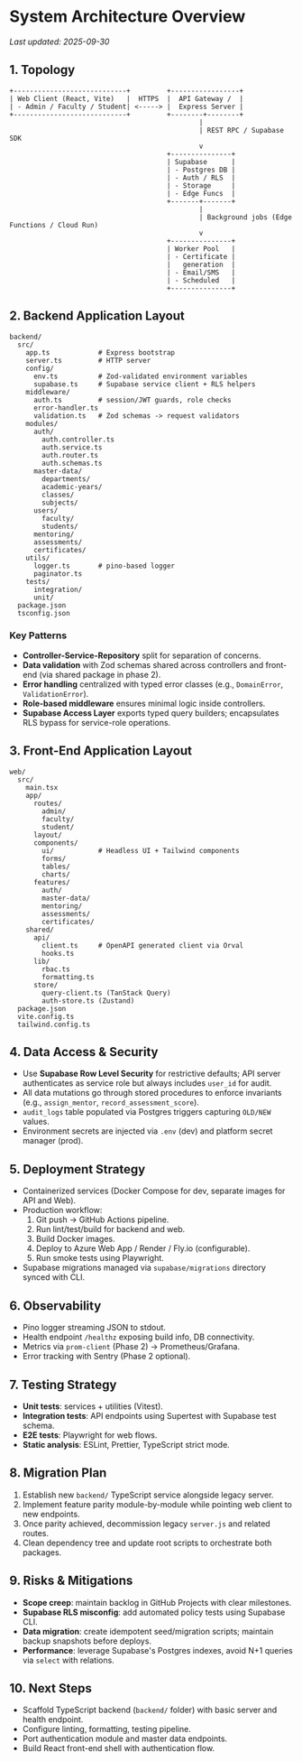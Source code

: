 # System Architecture Overview

_Last updated: 2025-09-30_

## 1. Topology
```
+----------------------------+         +-----------------+
| Web Client (React, Vite)   |  HTTPS  |  API Gateway /  |
| - Admin / Faculty / Student| <-----> |  Express Server |
+----------------------------+         +--------+--------+
                                               |
                                               | REST RPC / Supabase SDK
                                               v
                                       +---------------+
                                       | Supabase      |
                                       | - Postgres DB |
                                       | - Auth / RLS  |
                                       | - Storage     |
                                       | - Edge Funcs  |
                                       +-------+-------+
                                               |
                                               | Background jobs (Edge Functions / Cloud Run)
                                               v
                                       +---------------+
                                       | Worker Pool   |
                                       | - Certificate |
                                       |   generation  |
                                       | - Email/SMS   |
                                       | - Scheduled   |
                                       +---------------+
```

## 2. Backend Application Layout
```
backend/
  src/
    app.ts            # Express bootstrap
    server.ts         # HTTP server
    config/
      env.ts          # Zod-validated environment variables
      supabase.ts     # Supabase service client + RLS helpers
    middleware/
      auth.ts         # session/JWT guards, role checks
      error-handler.ts
      validation.ts   # Zod schemas -> request validators
    modules/
      auth/
        auth.controller.ts
        auth.service.ts
        auth.router.ts
        auth.schemas.ts
      master-data/
        departments/
        academic-years/
        classes/
        subjects/
      users/
        faculty/
        students/
      mentoring/
      assessments/
      certificates/
    utils/
      logger.ts       # pino-based logger
      paginator.ts
    tests/
      integration/
      unit/
  package.json
  tsconfig.json
```

### Key Patterns
- **Controller-Service-Repository** split for separation of concerns.
- **Data validation** with Zod schemas shared across controllers and front-end (via shared package in phase 2).
- **Error handling** centralized with typed error classes (e.g., `DomainError`, `ValidationError`).
- **Role-based middleware** ensures minimal logic inside controllers.
- **Supabase Access Layer** exports typed query builders; encapsulates RLS bypass for service-role operations.

## 3. Front-End Application Layout
```
web/
  src/
    main.tsx
    app/
      routes/
        admin/
        faculty/
        student/
      layout/
      components/
        ui/           # Headless UI + Tailwind components
        forms/
        tables/
        charts/
      features/
        auth/
        master-data/
        mentoring/
        assessments/
        certificates/
    shared/
      api/
        client.ts     # OpenAPI generated client via Orval
        hooks.ts
      lib/
        rbac.ts
        formatting.ts
      store/
        query-client.ts (TanStack Query)
        auth-store.ts (Zustand)
  package.json
  vite.config.ts
  tailwind.config.ts
```

## 4. Data Access & Security
- Use **Supabase Row Level Security** for restrictive defaults; API server authenticates as service role but always includes `user_id` for audit.
- All data mutations go through stored procedures to enforce invariants (e.g., `assign_mentor`, `record_assessment_score`).
- `audit_logs` table populated via Postgres triggers capturing `OLD/NEW` values.
- Environment secrets are injected via `.env` (dev) and platform secret manager (prod).

## 5. Deployment Strategy
- Containerized services (Docker Compose for dev, separate images for API and Web).
- Production workflow:
  1. Git push -> GitHub Actions pipeline.
  2. Run lint/test/build for backend and web.
  3. Build Docker images.
  4. Deploy to Azure Web App / Render / Fly.io (configurable).
  5. Run smoke tests using Playwright.
- Supabase migrations managed via `supabase/migrations` directory synced with CLI.

## 6. Observability
- Pino logger streaming JSON to stdout.
- Health endpoint `/healthz` exposing build info, DB connectivity.
- Metrics via `prom-client` (Phase 2) -> Prometheus/Grafana.
- Error tracking with Sentry (Phase 2 optional).

## 7. Testing Strategy
- **Unit tests**: services + utilities (Vitest).
- **Integration tests**: API endpoints using Supertest with Supabase test schema.
- **E2E tests**: Playwright for web flows.
- **Static analysis**: ESLint, Prettier, TypeScript strict mode.

## 8. Migration Plan
1. Establish new `backend/` TypeScript service alongside legacy server.
2. Implement feature parity module-by-module while pointing web client to new endpoints.
3. Once parity achieved, decommission legacy `server.js` and related routes.
4. Clean dependency tree and update root scripts to orchestrate both packages.

## 9. Risks & Mitigations
- **Scope creep**: maintain backlog in GitHub Projects with clear milestones.
- **Supabase RLS misconfig**: add automated policy tests using Supabase CLI.
- **Data migration**: create idempotent seed/migration scripts; maintain backup snapshots before deploys.
- **Performance**: leverage Supabase's Postgres indexes, avoid N+1 queries via `select` with relations.

## 10. Next Steps
- Scaffold TypeScript backend (`backend/` folder) with basic server and health endpoint.
- Configure linting, formatting, testing pipeline.
- Port authentication module and master data endpoints.
- Build React front-end shell with authentication flow.
